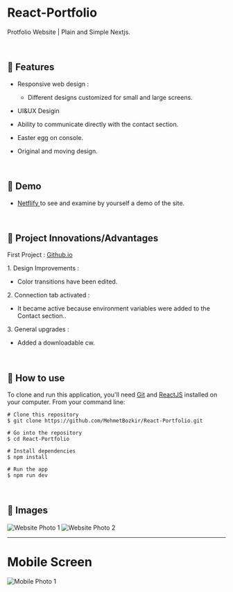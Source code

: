 # React-Portfolio


Protfolio Website | Plain and Simple Nextjs.


<p align="center"> 

<br> 
  
:wrench: Features 
  -----------------------------

- Responsive web design :
     - Different designs customized for small and large screens.
- UI&UX Desigin
- Ability to communicate directly with the contact section.
- Easter egg on console.
- Original and moving design.

  <br> 

## :link: Demo
  - <a target="_blank" href="https://react-my-portfolio-x.netlify.app/"> Netflify </a> to see and examine by yourself a demo of the site.
  
<br> 

  ## 💬 Project Innovations/Advantages

  First Project : <a target="_blank" href="https://github.com/MehmetBozkir/MehmetBozkir.github.io"> Github.io </a> 

1\. Design Improvements :

  - Color transitions have been edited.

2\. Connection tab activated :

  - It became active because environment variables were added to the Contact section..

3\. General upgrades :

  - Added a downloadable cw.

<br> 
 
  ## :book: How to use
To clone and run this application, you'll need [Git](https://git-scm.com/downloads) and [ReactJS](https://reactjs.org/docs/getting-started.html) installed on your computer. From your command line:

```
# Clone this repository
$ git clone https://github.com/MehmetBozkir/React-Portfolio.git

# Go into the repository
$ cd React-Portfolio

# Install dependencies
$ npm install

# Run the app
$ npm run dev
```

<br> 

  ## :movie_camera: Images
  <img align="center" src="https://github.com/MehmetBozkir/React-Portfolio/assets/150898451/58eba9a2-7a36-4bd8-b541-fb6698c41469" alt="Website Photo 1"/>
  <img align="center" src="https://github.com/MehmetBozkir/React-Portfolio/assets/150898451/1b92c168-e33f-497f-93ad-89b6aa9aac2b" alt="Website Photo 2"/>
  <hr/>
  
  # Mobile Screen
  <img align="center" src="https://github.com/MehmetBozkir/React-Portfolio/assets/150898451/b15b7bcd-a877-49fa-a3a5-545814f2a043" alt="Mobile Photo 1"/>

